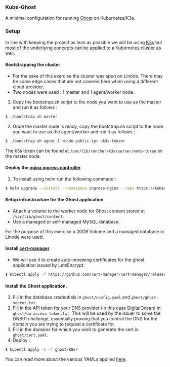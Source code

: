 ### Kube-Ghost

A minimal configuration for running [Ghost](https://ghost.io/) on Kubernetes/K3s. 

### Setup

In line with keeping the project as lean as possible we will be using [K3s](https://k3s.io/) but most of the underlying concepts can be applied to a Kubernetes cluster as well. 

#### Bootstrapping the cluster

- For the sake of this exercise the cluster was spun on Linode. There may be some edge cases that are not covered here when using a different cloud provider.
- Two nodes were used : 1 master and  1 agent/worker node.

1. Copy the bootstrap.sh script to the node you want to use as the master and run it as follows : 
```bash
$ ./bootstrap.sh master
```

2. Once the master node is ready, copy the bootstrap.sh script to the node you want to use as the agent/worker and run it as follows : 
```bash
$ ./bootstrap.sh agent-1 <node-public-ip> <k3s-token>
```
The k3s token can be found at `/var/lib/rancher/k3s/server/node-token` on the master node.

#### Deploy the [nginx ingress controller](https://kubernetes.github.io/ingress-nginx/)

1. To install using helm run the following command : 
```bash
$ helm upgrade --install --namespace ingress-nginx --repo https://kubernetes.github.io/ingress-nginx ingress-nginx ingress-nginx --create-namespace
```

#### Setup infrastructure for the Ghost application
- Attach a volume to the worker node for Ghost content stored at `/var/lib/ghost/content`.
- Use a managed or self-managed MySQL database. 

For the purpose of this exercise a 20GB Volume and a managed database in Linode were used. 

#### Install [cert-manager](https://cert-manager.io/)
- We will use it to create auto-renewing certificates for the ghost application issued by LetsEncrypt.
```bash
$ kubectl apply -f https://github.com/cert-manager/cert-manager/releases/download/v1.8.0/cert-manager.yaml
```

#### Install the Ghost application. 

1. Fill in the database credentials in `ghost/config.yaml` and `ghost/ghost-secret.txt`.
2. Fill in the API token for your DNS provider (in this case DigitalOcean) in `ghost/do-access-token.txt`. This will be used by the issuer to solve the DNS01 challenge, essentially proving that you control the DNS for the domain you are trying to request a certificate for.
3. Fill in the domains for which you wish to generate the cert in `ghost/cert.yaml`.
4. Deploy :
```bash
$ kubectl apply -k -f ghost/k8s/
```

You can read more about the various YAMLs applied [here](./ghost/README.md).
